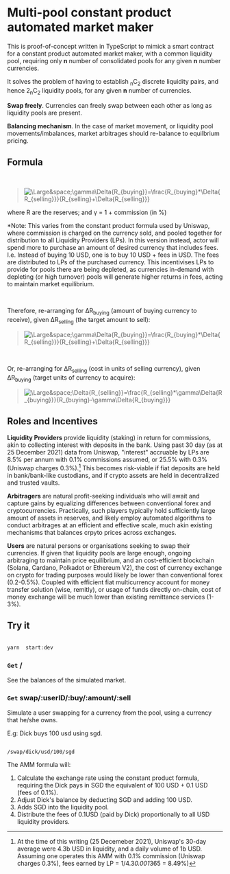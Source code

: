 
# Multi-pool constant product automated market maker

This is proof-of-concept written in TypeScript to mimick a smart contract for a constant product automated market maker, with a common liquidity pool, requiring only **n** number of consolidated pools for any given  **n** number currencies.

It solves the problem of having to establish <sub>n</sub>C<sub>2</sub> discrete liquidity pairs, and hence 2<sub>n</sub>C<sub>2</sub> liquidity pools, for any given **n** number of currencies.

**Swap freely**. Currencies can freely swap between each other as long as liquidity pools are present. 

**Balancing mechanism**. In the case of market movement, or liquidity pool movements/imbalances, market arbitrages should re-balance to equilbrium pricing.

## Formula

<br>

>![\Large&space;\gamma\Delta{R_{buying}}=\frac{R_{buying}*\Delta{R_{selling}}}{R_{selling}+\Delta{R_{selling}}}](https://latex.codecogs.com/svg.latex?\Large&space;(R_{selling}+\Delta{R_{selling}})(R_{buying}-\gamma\Delta{R_{buying}})=k)


where R are the reserves; 
and γ = 1 + commission (in %)

*Note: This varies from the constant product formula used by Uniswap, where commission is charged on the currency sold, and pooled together for distribution to all Liquidity Providers (LPs). In this version instead, actor will spend more to purchase an amount of desired currency that includes fees. I.e. Instead of buying 10 USD, one is to buy 10 USD + fees in USD. The fees are distributed to LPs of the purchased currency. This incentivises LPs to provide for pools there are being depleted, as currencies in-demand with depleting (or high turnover) pools will generate higher returns in fees, acting to maintain market equilibrium.

<br>

Therefore, re-arranging for ∆R<sub>buying</sub> (amount of buying currency to receive), given ∆R<sub>selling</sub> (the target amount to sell):



>![\Large&space;\gamma\Delta{R_{buying}}=\frac{R_{buying}*\Delta{R_{selling}}}{R_{selling}+\Delta{R_{selling}}}](https://latex.codecogs.com/svg.latex?\gamma\Delta{R_{buying}}=\frac{R_{buying}*\Delta{R_{selling}}}{R_{selling}+\Delta{R_{selling}}})

<br>

Or, re-arranging for ∆R<sub>selling</sub> (cost in units of selling currency), given ∆R<sub>buying</sub> (target units of currency to acquire):


>![\Large&space;\Delta{R_{selling}}=\frac{R_{selling}*\gamma\Delta{R_{buying}}}{R_{buying}-\gamma\Delta{R_{buying}}}](https://latex.codecogs.com/svg.latex?\Delta{R_{selling}}=\frac{R_{selling}*\gamma\Delta{R_{buying}}}{R_{buying}-\gamma\Delta{R_{buying}}})

## Roles and Incentives

**Liquidity Providers** provide liquidity (staking) in return for commissions, akin to collecting interest with deposits in the bank. Using past 30 day (as at 25 December 2021) data from Uniswap, "interest" accruable by LPs are 8.5% per annum with 0.1% commissions assumed, or 25.5% with 0.3% (Uniswap charges 0.3%).[^1] This becomes risk-viable if fiat deposits are held in bank/bank-like custodians, and if crypto assets are held in decentralized and trusted vaults.

[^1]:At the time of this writing (25 Decemeber 2021), Uniswap's 30-day average were 4.3b USD in liquidity, and a daily volume of 1b USD. Assuming one operates this AMM with 0.1% commission (Uniswap charges 0.3%), fees earned by LP = 1/4.3*0.001*365 = 8.49%)

**Arbitragers** are natural profit-seeking individuals who will await and capture gains by equalizing differences between conventional forex and cryptocurrencies. Practically, such players typically hold sufficiently large amount of assets in reserves, and likely employ automated algorithms to conduct arbitrages at an efficient and effective scale, much akin existing mechanisms that balances crpyto prices across exchanges.

**Users** are natural persons or organisations seeking to swap their currencies. If given that liquidity pools are large enough, ongoing arbitraging to maintain price equilibrium, and an cost-efficient blockchain (Solana, Cardano, Polkadot or Ethereum V2), the cost of currency exchange on crypto for trading purposes would likely be lower than conventional forex (0.2-0.5%). Coupled with efficient fiat multicurrency account for money transfer solution (wise, remitly), or usage of funds directly on-chain, cost of money exchange will be much lower than existing remittance services (1-3%).

## Try it

```js

yarn  start:dev

```

### `Get` /

See the balances of the simulated market.


### `Get` swap/:userID/:buy/:amount/:sell

Simulate a user swapping for a currency from the pool, using a currency that he/she owns.


E.g: Dick buys 100 usd using sgd.

```

/swap/dick/usd/100/sgd

```

The AMM formula will:

1) Calculate the exchange rate using the constant product formula, requiring the Dick pays in SGD the equivalent of 100 USD + 0.1 USD (fees of 0.1%). 
2) Adjust Dick's balance by deducting SGD and adding 100 USD.
3) Adds SGD into the liquidity pool.
3) Distribute the fees of 0.1USD (paid by Dick) proportionally to all USD liquidity providers.
